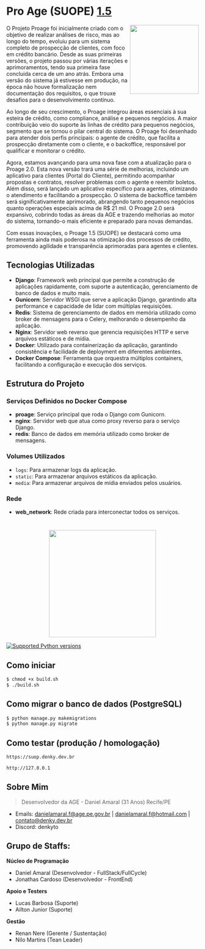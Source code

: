 # Pro Age (SUOPE) [1.5](https://suope.age.pe.gov.br)

<img align="right" height="180" src="https://i.imgur.com/buvNhRO.png"/>

O Projeto Proage foi inicialmente criado com o objetivo de realizar análises de risco, mas ao longo do tempo, evoluiu para um sistema completo de prospecção de clientes, com foco em crédito bancário. Desde as suas primeiras versões, o projeto passou por várias iterações e aprimoramentos, tendo sua primeira fase concluída cerca de um ano atrás. Embora uma versão do sistema já estivesse em produção, na época não houve formalização nem documentação dos requisitos, o que trouxe desafios para o desenvolvimento contínuo.

Ao longo de seu crescimento, o Proage integrou áreas essenciais à sua esteira de crédito, como compliance, análise e pequenos negócios. A maior contribuição veio do suporte às linhas de crédito para pequenos negócios, segmento que se tornou o pilar central do sistema. O Proage foi desenhado para atender dois perfis principais: o agente de crédito, que facilita a prospecção diretamente com o cliente, e o backoffice, responsável por qualificar e monitorar o crédito.

Agora, estamos avançando para uma nova fase com a atualização para o Proage 2.0. Esta nova versão trará uma série de melhorias, incluindo um aplicativo para clientes (Portal do Cliente), permitindo acompanhar propostas e contratos, resolver problemas com o agente e reemitir boletos. Além disso, será lançado um aplicativo específico para agentes, otimizando o atendimento e facilitando a prospecção. O sistema de backoffice também será significativamente aprimorado, abrangendo tanto pequenos negócios quanto operações especiais acima de R$ 21 mil. O Proage 2.0 será expansivo, cobrindo todas as áreas da AGE e trazendo melhorias ao motor do sistema, tornando-o mais eficiente e preparado para novas demandas.

Com essas inovações, o Proage 1.5 (SUOPE) se destacará como uma ferramenta ainda mais poderosa na otimização dos processos de crédito, promovendo agilidade e transparência aprimoradas para agentes e clientes.

## Tecnologias Utilizadas

- **Django**: Framework web principal que permite a construção de aplicações rapidamente, com suporte a autenticação, gerenciamento de banco de dados e muito mais.
- **Gunicorn**: Servidor WSGI que serve a aplicação Django, garantindo alta performance e capacidade de lidar com múltiplas requisições.
- **Redis**: Sistema de gerenciamento de dados em memória utilizado como broker de mensagens para o Celery, melhorando o desempenho da aplicação.
- **Nginx**: Servidor web reverso que gerencia requisições HTTP e serve arquivos estáticos e de mídia.
- **Docker**: Utilizado para containerização da aplicação, garantindo consistência e facilidade de deployment em diferentes ambientes.
- **Docker Compose**: Ferramenta que orquestra múltiplos containers, facilitando a configuração e execução dos serviços.

## Estrutura do Projeto

### Serviços Definidos no Docker Compose

- **proage**: Serviço principal que roda o Django com Gunicorn.
- **nginx**: Servidor web que atua como proxy reverso para o serviço Django.
- **redis**: Banco de dados em memória utilizado como broker de mensagens.

### Volumes Utilizados

- `logs`: Para armazenar logs da aplicação.
- `static`: Para armazenar arquivos estáticos da aplicação.
- `media`: Para armazenar arquivos de mídia enviados pelos usuários.

### Rede

- **web_network**: Rede criada para interconectar todos os serviços.

#

<p align="center">
<img height="280" src="https://i.imgur.com/8M0OG4u.png">
</p>

[![Supported Python versions](https://img.shields.io/pypi/pyversions/Django.svg)](https://www.djangoproject.com/)


## Como iniciar

```bash
$ chmod +x build.sh
$ ./build.sh
```


## Como migrar o banco de dados (PostgreSQL)

```bash
$ python manage.py makemigrations
$ python manage.py migrate
```


## Como testar (produção / homologação)

```bash
https://suop.denky.dev.br

http://127.0.0.1
```

## Sobre Mim
>Desenvolvedor da AGE - Daniel Amaral (31 Anos) Recife/PE
- Emails: danielamaral.f@age.pe.gov.br | danielamaral.f@hotmail.com | contato@denky.dev.br
- Discord: denkyto


## Grupo de Staffs:

**Núcleo de Programação**

- Daniel Amaral (Desenvolvedor - FullStack/FullCycle)
- Jonathas Cardoso (Desenvolvedor - FrontEnd)

**Apoio e Testers**

- Lucas Barbosa (Suporte)
- Ailton Junior (Suporte)

**Gestão**

- Renan Nere (Gerente / Sustentação)
- Nilo Martins (Tean Leader)
